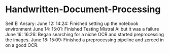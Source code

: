 # Handwritten-Document-Processing

Seif El Ansary:
June 12: 14:24: Finished setting up the notebook environment
June 14: 15:01: Finished Testing Mistral Ai but it was a failure
June 16: 16:26: Began searching for a niche OCR and started preprocessing the images.
June 18: 15:09: Finished a preprocessing pipeline and zeroed in on a good OCR.
